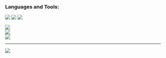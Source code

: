### Languages and Tools:

<p align="left">
    <img src="https://skillicons.dev/icons?i=py,cpp,c,java,html,css,js,typescript,react,tailwind,vue,firebase" />
    <img src="https://skillicons.dev/icons?i=flask,postgresql,mysql,aws,nodejs,nextjs,linux,git,github" />
    <img src="https://skillicons.dev/icons?i=matlab,latex,swift" />
</p>

![](https://github-readme-stats.vercel.app/api?username=nathwung&theme=dark&hide_border=false&include_all_commits=true&count_private=false)<br/>
![](https://nirzak-streak-stats.vercel.app/?user=nathwung&theme=dark&hide_border=false)<br/>
![](https://github-readme-stats.vercel.app/api/top-langs/?username=nathwung&theme=dark&hide_border=false&include_all_commits=true&count_private=false&layout=compact)

---
[![](https://visitcount.itsvg.in/api?id=nathwung&icon=0&color=0)](https://visitcount.itsvg.in)
